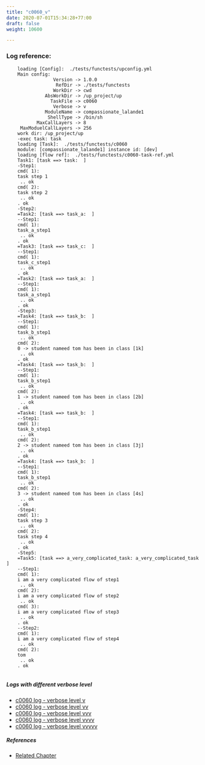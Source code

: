 ```yaml
---
title: "c0060_v"
date: 2020-07-01T15:34:28+77:00
draft: false
weight: 10600

---
```


### Log reference: <no value>

```
    loading [Config]:  ./tests/functests/upconfig.yml
    Main config:
                 Version -> 1.0.0
                  RefDir -> ./tests/functests
                 WorkDir -> cwd
              AbsWorkDir -> /up_project/up
                TaskFile -> c0060
                 Verbose -> v
              ModuleName -> compassionate_lalande1
               ShellType -> /bin/sh
           MaxCallLayers -> 8
     MaxModuelCallLayers -> 256
    work dir: /up_project/up
    -exec task: task
    loading [Task]:  ./tests/functests/c0060
    module: [compassionate_lalande1] instance id: [dev]
    loading [flow ref]:  ./tests/functests/c0060-task-ref.yml
    Task1: [task ==> task:  ]
    -Step1:
    cmd( 1):
    task step 1
     .. ok
    cmd( 2):
    task step 2
     .. ok
    . ok
    -Step2:
    =Task2: [task ==> task_a:  ]
    --Step1:
    cmd( 1):
    task_a_step1
     .. ok
    . ok
    =Task3: [task ==> task_c:  ]
    --Step1:
    cmd( 1):
    task_c_step1
     .. ok
    . ok
    =Task2: [task ==> task_a:  ]
    --Step1:
    cmd( 1):
    task_a_step1
     .. ok
    . ok
    -Step3:
    =Task4: [task ==> task_b:  ]
    --Step1:
    cmd( 1):
    task_b_step1
     .. ok
    cmd( 2):
    0 -> student nameed tom has been in class [1k]
     .. ok
    . ok
    =Task4: [task ==> task_b:  ]
    --Step1:
    cmd( 1):
    task_b_step1
     .. ok
    cmd( 2):
    1 -> student nameed tom has been in class [2b]
     .. ok
    . ok
    =Task4: [task ==> task_b:  ]
    --Step1:
    cmd( 1):
    task_b_step1
     .. ok
    cmd( 2):
    2 -> student nameed tom has been in class [3j]
     .. ok
    . ok
    =Task4: [task ==> task_b:  ]
    --Step1:
    cmd( 1):
    task_b_step1
     .. ok
    cmd( 2):
    3 -> student nameed tom has been in class [4s]
     .. ok
    . ok
    -Step4:
    cmd( 1):
    task step 3
     .. ok
    cmd( 2):
    task step 4
     .. ok
    . ok
    -Step5:
    =Task5: [task ==> a_very_complicated_task: a_very_complicated_task ]
    --Step1:
    cmd( 1):
    i am a very complicated flow of step1
     .. ok
    cmd( 2):
    i am a very complicated flow of step2
     .. ok
    cmd( 3):
    i am a very complicated flow of step3
     .. ok
    . ok
    --Step2:
    cmd( 1):
    i am a very complicated flow of step4
     .. ok
    cmd( 2):
    tom
     .. ok
    . ok
    
```

##### Logs with different verbose level
* [c0060 log - verbose level v](../../logs/c0060_v)
* [c0060 log - verbose level vv](../../logs/c0060_vv)
* [c0060 log - verbose level vvv](../../logs/c0060_vvv)
* [c0060 log - verbose level vvvv](../../logs/c0060_vvvv)
* [c0060 log - verbose level vvvvv](../../logs/c0060_vvvvv)

##### References
* [Related Chapter](../../organization/c0060)
